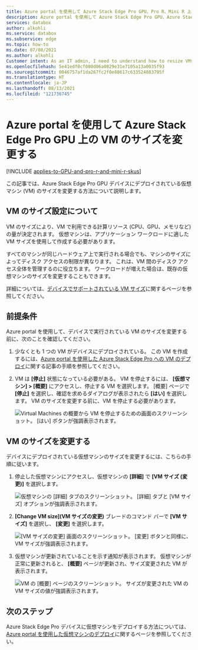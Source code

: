 ```yaml
---
title: Azure portal を使用して Azure Stack Edge Pro GPU、Pro R、Mini R 上の VM のサイズを変更する
description: Azure portal を使用して Azure Stack Edge Pro GPU、Azure Stack Edge Pro R、Azure Stack Edge Mini R で実行されている仮想マシン (VM) のサイズを変更する方法について説明します。
services: databox
author: alkohli
ms.service: databox
ms.subservice: edge
ms.topic: how-to
ms.date: 07/08/2021
ms.author: alkohli
Customer intent: As an IT admin, I need to understand how to resize VMs running on an Azure Stack Edge Pro device so that I can use it to run applications using Edge compute before sending it to Azure.
ms.openlocfilehash: 5e41edf0cf080d06a0829e31e7105a13a0035f93
ms.sourcegitcommit: 0046757af1da267fc2f0e88617c633524883795f
ms.translationtype: HT
ms.contentlocale: ja-JP
ms.lasthandoff: 08/13/2021
ms.locfileid: "121736745"
---
```

# <a name="use-the-azure-portal-to-resize-the-vms-on-your-azure-stack-edge-pro-gpu"></a>Azure portal を使用して Azure Stack Edge Pro GPU 上の VM のサイズを変更する

[!INCLUDE [applies-to-GPU-and-pro-r-and-mini-r-skus](../../includes/azure-stack-edge-applies-to-gpu-pro-r-mini-r-sku.md)]

この記事では、Azure Stack Edge Pro GPU デバイスにデプロイされている仮想マシン (VM) のサイズを変更する方法について説明します。

       
## <a name="about-vm-sizing"></a>VM のサイズ設定について

VM のサイズにより、VM で利用できる計算リソース (CPU、GPU、メモリなど) の量が決定されます。 仮想マシンは、アプリケーション ワークロードに適した VM サイズを使用して作成する必要があります。 

すべてのマシンが同じハードウェア上で実行される場合でも、マシンのサイズによってディスク アクセスの制限が異なります。 これは、VM 間のディスク アクセス全体を管理するのに役立ちます。 ワークロードが増えた場合は、既存の仮想マシンのサイズを変更することもできます。

詳細については、[デバイスでサポートされている VM サイズ](azure-stack-edge-gpu-virtual-machine-sizes.md)に関するページを参照してください。


## <a name="prerequisites"></a>前提条件

Azure portal を使用して、デバイスで実行されている VM のサイズを変更する前に、次のことを確認してください。

1. 少なくとも 1 つの VM がデバイスにデプロイされている。 この VM を作成するには、[Azure portal を使用した Azure Stack Edge Pro への VM のデプロイ](azure-stack-edge-gpu-deploy-virtual-machine-portal.md)に関する記事の手順を参照してください。

1. VM は **[停止]** 状態になっている必要がある。 VM を停止するには、 **[仮想マシン] > [概要]** にアクセスし、停止する VM を選択します。 [概要] ページで **[停止]** を選択し、確認を求めるダイアログが表示されたら **[はい]** を選択します。 VM のサイズを変更する前に、VM を停止する必要があります。

    ![Virtual Machines の概要から VM を停止するための画面のスクリーンショット。 [はい] ボタンが強調表示されます。](./media/azure-stack-edge-gpu-manage-virtual-machine-network-interfaces-portal/stop-vm-2.png)


## <a name="resize-a-vm"></a>VM のサイズを変更する

デバイスにデプロイされている仮想マシンのサイズを変更するには、こちらの手順に従います。 

1. 停止した仮想マシンにアクセスし、仮想マシンの **[詳細]** で **[VM サイズ (変更)]** を選択します。
    
    ![仮想マシンの [詳細] タブのスクリーンショット。 [詳細] タブと [VM サイズ] オプションが強調表示されます。](./media/azure-stack-edge-gpu-manage-virtual-machine-resize-portal/change-vm-size-1.png)

2. **[Change VM size]\(VM サイズの変更\)** ブレードのコマンド バーで **[VM サイズ]** を選択し、 **[変更]** を選択します。

    ![[VM サイズの変更] 画面のスクリーンショット。 [変更] ボタンと同様に、VM サイズが強調表示されます。](./media/azure-stack-edge-gpu-manage-virtual-machine-resize-portal/change-vm-size-2.png)

3. 仮想マシンが更新されていることを示す通知が表示されます。 仮想マシンが正常に更新されると、 **[概要]** ページが更新され、サイズ変更された VM が表示されます。

    ![VM の [概要] ページのスクリーンショット。 サイズが変更された VM の VM サイズの値が強調表示されます。](./media/azure-stack-edge-gpu-manage-virtual-machine-resize-portal/change-vm-size-3.png)


## <a name="next-steps"></a>次のステップ

Azure Stack Edge Pro デバイスに仮想マシンをデプロイする方法については、[Azure portal を使用した仮想マシンのデプロイ](azure-stack-edge-gpu-deploy-virtual-machine-portal.md)に関するページを参照してください。
